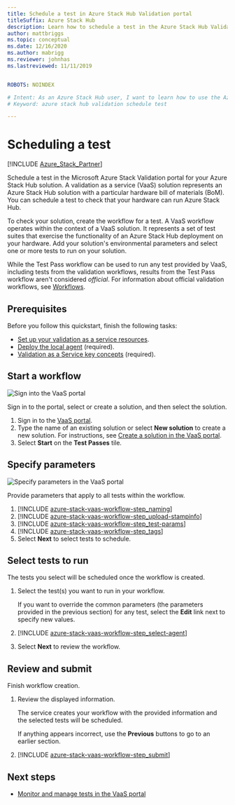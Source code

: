 ```yaml
---
title: Schedule a test in Azure Stack Hub Validation portal
titleSuffix: Azure Stack Hub
description: Learn how to schedule a test in the Azure Stack Hub Validation portal.
author: mattbriggs
ms.topic: conceptual
ms.date: 12/16/2020
ms.author: mabrigg
ms.reviewer: johnhas
ms.lastreviewed: 11/11/2019


ROBOTS: NOINDEX

# Intent: As an Azure Stack Hub user, I want to learn how to use the Azure Stack Hub Validation portal to schedule my first test.
# Keyword: azure stack hub validation schedule test

---
```



# Scheduling a test

[!INCLUDE [Azure_Stack_Partner](./includes/azure-stack-partner-appliesto.md)]

Schedule a test in the Microsoft Azure Stack Validation portal for your Azure Stack Hub solution. A validation as a service (VaaS) solution represents an Azure Stack Hub solution with a particular hardware bill of materials (BoM). You can schedule a test to check that your hardware can run Azure Stack Hub.

To check your solution, create the workflow for a test. A VaaS workflow operates within the context of a VaaS solution. It represents a set of test suites that exercise the functionality of an Azure Stack Hub deployment on your hardware. Add your solution's environmental parameters and select one or more tests to run on your solution.

While the Test Pass workflow can be used to run any test provided by VaaS, including tests from the validation workflows, results from the Test Pass workflow aren't considered *official*. For information about official validation workflows, see [Workflows](azure-stack-vaas-key-concepts.md#workflows).

## Prerequisites

Before you follow this quickstart, finish the following tasks:

- [Set up your validation as a service resources](azure-stack-vaas-set-up-resources.md).
- [Deploy the local agent](azure-stack-vaas-local-agent.md) (required).
- [Validation as a Service key concepts](azure-stack-vaas-key-concepts.md) (required).

## Start a workflow

![Sign into the VaaS portal](media/vaas_portalsignin.png)

Sign in to the portal, select or create a solution, and then select the solution.

1. Sign in to the [VaaS portal](https://azurestackvalidation.com).
2. Type the name of an existing solution or select **New solution** to create a new solution. For instructions, see [Create a solution in the VaaS portal](azure-stack-vaas-key-concepts.md#create-a-solution-in-the-azure-stack-hub-validation-portal).
3. Select **Start** on the **Test Passes** tile.

## Specify parameters

![Specify parameters in the VaaS portal](media/vaas_test_pass_parameters.png)

Provide parameters that apply to all tests within the workflow.

1. [!INCLUDE [azure-stack-vaas-workflow-step_naming](includes/azure-stack-vaas-workflow-step_naming.md)]
2. [!INCLUDE [azure-stack-vaas-workflow-step_upload-stampinfo](includes/azure-stack-vaas-workflow-step_upload-stampinfo.md)]
3. [!INCLUDE [azure-stack-vaas-workflow-step_test-params](includes/azure-stack-vaas-workflow-step_test-params.md)]
4. [!INCLUDE [azure-stack-vaas-workflow-step_tags](includes/azure-stack-vaas-workflow-step_tags.md)]
5. Select **Next** to select tests to schedule.

## Select tests to run

The tests you select will be scheduled once the workflow is created.

1. Select the test(s) you want to run in your workflow.

    If you want to override the common parameters (the parameters provided in the previous section) for any test, select the **Edit** link next to specify new values.

1. [!INCLUDE [azure-stack-vaas-workflow-step_select-agent](includes/azure-stack-vaas-workflow-step_select-agent.md)]

1. Select **Next** to review the workflow.

## Review and submit

Finish workflow creation.

1. Review the displayed information.

    The service creates your workflow with the provided information and the selected tests will be scheduled.

    If anything appears incorrect, use the **Previous** buttons to go to an earlier section.

1. [!INCLUDE [azure-stack-vaas-workflow-step_submit](includes/azure-stack-vaas-workflow-step_submit.md)]

## Next steps

- [Monitor and manage tests in the VaaS portal](azure-stack-vaas-monitor-test.md)
